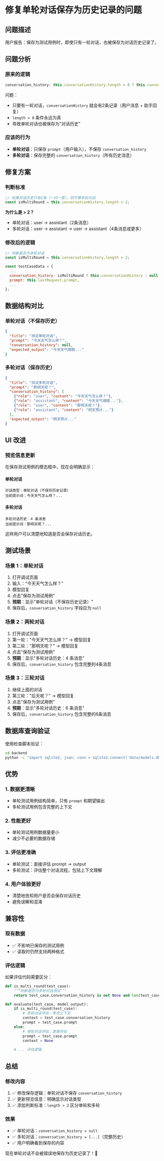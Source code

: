 # 修复单轮对话保存为历史记录的问题

## 问题描述

用户报告：保存为测试用例时，即使只有一轮对话，也被保存为对话历史记录了。

## 问题分析

### 原来的逻辑

```javascript
conversation_history: this.conversationHistory.length > 0 ? this.conversationHistory : null
```

问题：
- 只要有一轮对话，`conversationHistory` 就会有2条记录（用户消息 + 助手回复）
- `length > 0` 条件永远为真
- 导致单轮对话也被保存为"对话历史"

### 应该的行为

- **单轮对话**：只保存 `prompt`（用户输入），不保存 `conversation_history`
- **多轮对话**：保存完整的 `conversation_history`（所有历史消息）

## 修复方案

### 判断标准

```javascript
// 如果对话历史只有2条（一问一答），则不算多轮对话
const isMultiRound = this.conversationHistory.length > 2;
```

**为什么是 > 2？**
- 单轮对话：user → assistant（2条消息）
- 多轮对话：user → assistant → user → assistant（4条消息或更多）

### 修改后的逻辑

```javascript
// 判断是否为多轮对话
const isMultiRound = this.conversationHistory.length > 2;

const testCaseData = {
  ...
  conversation_history: isMultiRound ? this.conversationHistory : null,
  prompt: this.lastRequest.prompt,
  ...
};
```

## 数据结构对比

### 单轮对话（不保存历史）

```json
{
  "title": "测试单轮对话",
  "prompt": "今天天气怎么样？",
  "conversation_history": null,
  "expected_output": "今天天气晴朗..."
}
```

### 多轮对话（保存历史）

```json
{
  "title": "测试多轮对话",
  "prompt": "那明天呢？",
  "conversation_history": [
    {"role": "user", "content": "今天天气怎么样？"},
    {"role": "assistant", "content": "今天天气晴朗..."},
    {"role": "user", "content": "那明天呢？"},
    {"role": "assistant", "content": "明天预计..."}
  ],
  "expected_output": "明天预计..."
}
```

## UI 改进

### 预览信息更新

在保存测试用例的模态框中，现在会明确显示：

#### 单轮对话
```
对话类型：单轮对话（不保存历史记录）
当前提示词：今天天气怎么样？...
```

#### 多轮对话
```
多轮对话历史：4 条消息
当前提示词：那明天呢？...
```

这样用户可以清楚地知道是否会保存对话历史。

## 测试场景

### 场景 1：单轮对话
1. 打开调试页面
2. 输入："今天天气怎么样？"
3. 模型回复
4. 点击"保存为测试用例"
5. **预期**：显示"单轮对话（不保存历史记录）"
6. 保存后，`conversation_history` 字段应为 `null`

### 场景 2：两轮对话
1. 打开调试页面
2. 第一轮："今天天气怎么样？" → 模型回复
3. 第二轮："那明天呢？" → 模型回复
4. 点击"保存为测试用例"
5. **预期**：显示"多轮对话历史：4 条消息"
6. 保存后，`conversation_history` 包含完整的4条消息

### 场景 3：三轮对话
1. 继续上面的对话
2. 第三轮："后天呢？" → 模型回复
3. 点击"保存为测试用例"
4. **预期**：显示"多轮对话历史：6 条消息"
5. 保存后，`conversation_history` 包含完整的6条消息

## 数据库查询验证

使用检查脚本验证：

```bash
cd backend
python -c "import sqlite3, json; conn = sqlite3.connect('data/models.db'); cursor = conn.cursor(); cursor.execute('SELECT title, conversation_history FROM test_cases ORDER BY id DESC LIMIT 5'); [(print(f'{row[0]}: {\"多轮\" if row[1] else \"单轮\"}')) for row in cursor.fetchall()]; conn.close()"
```

## 优势

### 1. 数据更清晰
- 单轮测试用例结构简单，只有 `prompt` 和期望输出
- 多轮测试用例包含完整的上下文

### 2. 性能更好
- 单轮测试用例数据量更小
- 减少不必要的数据存储

### 3. 评估更准确
- 单轮测试：直接评估 prompt → output
- 多轮测试：评估整个对话流程，包括上下文理解

### 4. 用户体验更好
- 清楚地告知用户是否会保存对话历史
- 避免误解和混淆

## 兼容性

### 现有数据
- ✅ 不影响已保存的测试用例
- ✅ 读取时仍然支持两种格式

### 评估逻辑
如果评估代码需要区分：

```python
def is_multi_round(test_case):
    """判断是否为多轮对话测试"""
    return test_case.conversation_history is not None and len(test_case.conversation_history) > 2

def evaluate(test_case, model_output):
    if is_multi_round(test_case):
        # 多轮对话评估：考虑上下文
        context = test_case.conversation_history
        prompt = test_case.prompt
    else:
        # 单轮对话评估：直接评估
        prompt = test_case.prompt
        context = None
    
    # ... 评估逻辑
```

## 总结

### 修改内容
1. ✅ 修改保存逻辑：单轮对话不保存 `conversation_history`
2. ✅ 更新预览信息：明确显示对话类型
3. ✅ 添加判断标准：`length > 2` 区分单轮和多轮

### 效果
- ✅ 单轮对话：`conversation_history = null`
- ✅ 多轮对话：`conversation_history = [...]`（完整历史）
- ✅ 用户明确看到保存的内容

现在单轮对话不会被错误地保存为历史记录了！🎉
